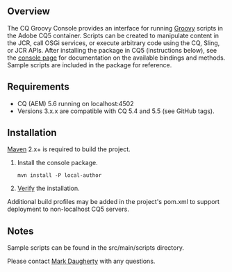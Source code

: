 ## Overview

The CQ Groovy Console provides an interface for running [Groovy](http://groovy.codehaus.org/) scripts in the Adobe CQ5
container.  Scripts can be created to manipulate content in the JCR, call OSGi services, or execute arbitrary code using
the CQ, Sling, or JCR APIs.  After installing the package in CQ5 (instructions below), see the
[console page](http://localhost:4502/etc/groovyconsole.html) for documentation on the available bindings and methods.
Sample scripts are included in the package for reference.

## Requirements

* CQ (AEM) 5.6 running on localhost:4502
* Versions 3.x.x are compatible with CQ 5.4 and 5.5 (see GitHub tags).

## Installation

[Maven](http://maven.apache.org/) 2.x+ is required to build the project.

1.  Install the console package.

        mvn install -P local-author

2.  [Verify](http://localhost:4502/groovyconsole) the installation.

Additional build profiles may be added in the project's pom.xml to support deployment to non-localhost CQ5 servers.

## Notes

Sample scripts can be found in the src/main/scripts directory.

Please contact [Mark Daugherty](mailto:mdaugherty@citytechinc.com) with any questions.